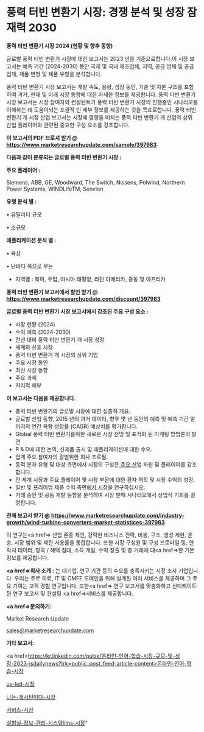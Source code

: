 # 풍력 터빈 변환기 시장: 경쟁 분석 및 성장 잠재력 2030

<strong>풍력 터빈 변환기 시장 2024 (현황 및 향후 동향)</strong>

글로벌 풍력 터빈 변환기 시장에 대한 보고서는 2023 년을 기준으로합니다.이 시장 보고서는 예측 기간 (2024-2030) 동안 국제 및 국내 제조업체, 지역, 공급 업체 및 공급 업체, 제품 변형 및 제품 유형을 분석합니다.

풍력 터빈 변환기 시장 보고서는 개발 속도, 용량, 성장 동인, 기술 및 자본 구조를 포함하여 과거, 현재 및 미래 시장 동향에 대한 자세한 정보를 제공합니다. 풍력 터빈 변환기 시장 보고서는 시장 참여자와 컨설턴트가 풍력 터빈 변환기 시장의 진행중인 시나리오를 이해하는 데 도움이되는 포괄적 인 세부 정보를 제공하는 것을 목표로합니다. 풍력 터빈 변환기 개 시장 산업 보고서는 시장에 영향을 미치는 풍력 터빈 변환기 개 산업의 상위 산업 플레이어와 관련된 중요한 구성 요소를 강조합니다.



<strong>이 보고서의 PDF 브로셔 받기 @ <a href=https://www.marketresearchupdate.com/sample/397983>https://www.marketresearchupdate.com/sample/397983</a></strong>



<strong>다음과 같이 분류되는 글로벌 풍력 터빈 변환기 시장 :</strong>



<strong>주요 플레이어 :</strong>

Siemens, ABB, GE, Woodward, The Switch, Nissens, Polwind, Northern Power Systems, WINDLifeTM, Senvion



<strong>유형 분석 별 :</strong>

• 유틸리티 규모

• 소규모



<strong>애플리케이션 분석 별 :</strong>

• 육상

• 난바다 쪽으로 부는

<ul>
  <li>지역별 : 북미, 유럽, 아시아 태평양, 라틴 아메리카, 중동 및 아프리카</li>
</ul>


<strong>풍력 터빈 변환기 보고서에서 할인 받기 @ <a href=https://www.marketresearchupdate.com/discount/397983>https://www.marketresearchupdate.com/discount/397983</a></strong>



<strong>글로벌 풍력 터빈 변환기 시장 보고서에서 강조된 주요 구성 요소 :</strong>
<ul>
  <li>시장 현황 (2024)</li>
  <li>수익 예측 (2024-2030)</li>
  <li>전년 대비 풍력 터빈 변환기 개 시장 성장</li>
  <li>세계의 신흥 시장</li>
  <li>풍력 터빈 변환기 개 시장의 상위 기업</li>
  <li>주요 시장 동인</li>
  <li>최신 시장 동향</li>
  <li>주요 과제</li>
  <li>지리적 해부</li>
</ul>


<strong>이 보고서는 다음을 제공합니다.</strong>
<ul>
  <li>풍력 터빈 변환기의 글로벌 시장에 대한 심층적 개요.</li>
  <li>글로벌 산업 동향, 2015 년의 과거 데이터, 향후 몇 년 동안의 예측 및 예측 기간 말까지의 연간 복합 성장률 (CAGR) 예상치를 평가합니다.</li>
  <li>Global 풍력 터빈 변환기를위한 새로운 시장 전망 및 표적화 된 마케팅 방법론의 발견</li>
  <li>R &amp; D에 대한 논의, 신제품 출시 및 애플리케이션에 대한 수요.</li>
  <li>업계 주요 참여자의 광범위한 회사 프로필.</li>
  <li>동적 분자 유형 및 대상 측면에서 시장의 구성은<a href=> 주요 산</a>업 자원 및 플레이어를 강조합니다.</li>
  <li>전 세계 시장과 주요 플레이어 및 시장 부문에 대한 환자 역학 및 시장 수익의 성장.</li>
  <li>일반 및 프리미엄 제품 수익 측면<a href=>에서 시</a>장을 연구하십시오.</li>
  <li>거래 승인 및 공동 개발 동향을 분석하여 시장 판매 시나리오에서 상업적 기회를 결정합니다.</li>
</ul>



<strong>전체 보고서 받기 @ <a href=https://www.marketresearchupdate.com/industry-growth/wind-turbine-converters-market-statistices-397983>https://www.marketresearchupdate.com/industry-growth/wind-turbine-converters-market-statistices-397983</a></strong>

이 연구는<a href=> 산업 존중</a> 체인, 강력한 비즈니스 전략, 비용, 구조, 생성 제한, 운송, 시장 범위 및 제한 사용률을 통합합니다. 또한 시장 구성원 및 구성 프로파일 링, 연락처 데이터, 항목 / 혜택 침대, 소득 개발, 수익 창출 및 총 거래에 대<a href=>한 기본 </a>정보를 제공합니다.



<strong><a href=>회사 소</a>개 :</strong>
는 대기업, 연구 기관 등의 수요를 충족시키는 시장 조사 기업입니다. 우리는 주로 의료, IT 및 CMFE 도메인을 위해 설계된 여러 서비스를 제공하며 그 주요 기여는 고객 경험 연구입니다. 또한<a href=> 연구 보</a>고서를 맞춤화하고 신디케이트 된 연구 보고서 및 컨설팅 <a href=>서비스</a>를 제공합니다.



<strong><a href=>문의하기:</a></strong>

Market Research Update

sales@marketresearchupdate.com



<strong>기타 보고서:</strong>

<a href=https://kr.linkedin.com/pulse/온라인-언어-학습-시장-규모-및-성장-2023-isdailynews?trk=public_post_feed-article-content>온라인-언어-학습-시장</a>

<a href=https://www.linkedin.com/pulse/uv-led-시장-현재-및-미래-성장-2029-consumer-connection-compendium-ana/>uv-led-시장</a>

<a href=https://www.linkedin.com/pulse/나는-레시틴이다-시장-동향-및-성장-전망-isdailynews-djnqf/>나는-레시틴이다-시장</a>

<a href=https://www.linkedin.com/pulse/서비스-시장-규모-및-성장-2023-consumer-connection-chronicles-24--zwxrf/>서비스-시장</a>

<a href=https://www.linkedin.com/pulse/실험실-정보-관리-시스템lims-시장-규모-및-성장-2023-uorfc/>실험실-정보-관리-시스템lims-시장</a>"
